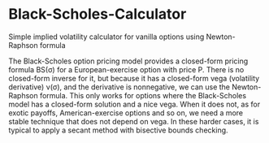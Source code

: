 # Black-Scholes-Calculator
Simple implied volatility calculator for vanilla options using Newton-Raphson formula

The Black-Scholes option pricing model provides a closed-form pricing formula BS(σ) for a European-exercise option with price P. There is no closed-form inverse for it, but because it has a closed-form vega (volatility derivative) ν(σ), and the derivative is nonnegative, we can use the Newton-Raphson formula. This only works for options where the Black-Scholes model has a closed-form solution and a nice vega. When it does not, as for exotic payoffs, American-exercise options and so on, we need a more stable technique that does not depend on vega. In these harder cases, it is typical to apply a secant method with bisective bounds checking.
